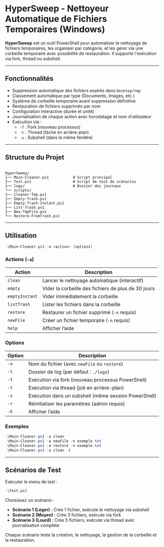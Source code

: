 # HyperSweep - Nettoyeur Automatique de Fichiers Temporaires (Windows)

**HyperSweep** est un outil PowerShell pour automatiser le nettoyage de fichiers temporaires, les organiser par catégorie, et les gérer via une corbeille temporaire avec possibilité de restauration. Il supporte l'exécution via fork, thread ou subshell.

---

## Fonctionnalités

- Suppression automatique des fichiers expirés dans `Desktop/tmp`
- Classement automatique par type (Documents, Images, etc.)
- Système de corbeille temporaire avant suppression définitive
- Restauration de fichiers supprimés par nom
- Configuration interactive (durée et unité)
- Journalisation de chaque action avec horodatage et nom d’utilisateur
- Exécution via :
  - `-f` : Fork (nouveau processus)
  - `-t` : Thread (tâche en arrière-plan)
  - `-s` : Subshell (dans la même fenêtre)

---

## Structure du Projet

```

HyperSweep/
├── Main-Cleaner.ps1           # Script principal
├── Test.ps1                   # Script de test de scénarios
├── logs/                      # Dossier des journaux
└── scripts/
├── Cleaner-Tmp.ps1
├── Empty-Trash.ps1
├── Empty-Trash-Instant.ps1
├── List-Trash.ps1
├── New-TmpFile.ps1
└── Restore-FromTrash.ps1

````

---

## Utilisation

```powershell
.\Main-Cleaner.ps1 -a <action> [options]
````

### Actions (`-a`)

| Action         | Description                                         |
| -------------- | --------------------------------------------------- |
| `clean`        | Lancer le nettoyage automatique (interactif)        |
| `empty`        | Vider la corbeille des fichiers de plus de 30 jours |
| `emptyInstant` | Vider immédiatement la corbeille                    |
| `listTrash`    | Lister les fichiers dans la corbeille               |
| `restore`      | Restaurer un fichier supprimé (`-n` requis)         |
| `newFile`      | Créer un fichier temporaire (`-n` requis)           |
| `help`         | Afficher l’aide                                     |

### Options

| Option | Description                                          |
| ------ | ---------------------------------------------------- |
| `-n`   | Nom du fichier (avec `newFile` ou `restore`)         |
| `-l`   | Dossier de log (par défaut : `./logs`)               |
| `-f`   | Exécution via fork (nouveau processus PowerShell)    |
| `-t`   | Exécution via thread (job en arrière-plan)           |
| `-s`   | Exécution dans un subshell (même session PowerShell) |
| `-r`   | Réinitialiser les paramètres (admin requis)          |
| `-h`   | Afficher l’aide                                      |

### Exemples

```powershell
.\Main-Cleaner.ps1 -a clean
.\Main-Cleaner.ps1 -a newFile -n exemple.txt
.\Main-Cleaner.ps1 -a restore -n exemple.txt
.\Main-Cleaner.ps1 -a clean -t
```

---

## Scénarios de Test

Exécuter le menu de test :

```powershell
.\Test.ps1
```

Choisissez un scénario :

* **Scénario 1 (Léger)** : Crée 1 fichier, exécute le nettoyage via subshell
* **Scénario 2 (Moyen)** : Crée 3 fichiers, exécute via fork
* **Scénario 3 (Lourd)** : Crée 5 fichiers, exécute via thread avec journalisation complète

Chaque scénario teste la création, le nettoyage, la gestion de la corbeille et la restauration.

